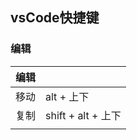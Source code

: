 ## vsCode快捷键

### 编辑

| 编辑 |                    |
| ---- | ------------------ |
| 移动 | alt + 上下         |
| 复制 | shift + alt + 上下 |
|      |                    |

